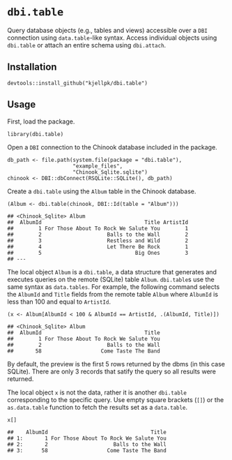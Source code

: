 # `dbi.table`

Query database objects (e.g., tables and views) accessible over a `DBI`
connection using `data.table`-like syntax. Access individual objects
using `dbi.table` or attach an entire schema using `dbi.attach`.

## Installation

    devtools::install_github("kjellpk/dbi.table")

## Usage

First, load the package.

    library(dbi.table)

Open a `DBI` connection to the Chinook database included in the package.

    db_path <- file.path(system.file(package = "dbi.table"),
                         "example_files",
                         "Chinook_Sqlite.sqlite")
    chinook <- DBI::dbConnect(RSQLite::SQLite(), db_path)

Create a `dbi.table` using the `Album` table in the Chinook database.

    (Album <- dbi.table(chinook, DBI::Id(table = "Album")))

    ## <Chinook_Sqlite> Album 
    ##  AlbumId                                 Title ArtistId
    ##        1 For Those About To Rock We Salute You        1
    ##        2                     Balls to the Wall        2
    ##        3                     Restless and Wild        2
    ##        4                     Let There Be Rock        1
    ##        5                              Big Ones        3
    ## ---

The local object `Album` is a `dbi.table`, a data structure that
generates and executes queries on the remote (SQLite) table `Album`.
`dbi.table`s use the same syntax as `data.tables`. For example, the
following command selects the `AlbumId` and `Title` fields from the
remote table `Album` where `AlbumId` is less than 100 and equal to
`ArtistId`.

    (x <- Album[AlbumId < 100 & AlbumId == ArtistId, .(AlbumId, Title)])

    ## <Chinook_Sqlite> Album 
    ##  AlbumId                                 Title
    ##        1 For Those About To Rock We Salute You
    ##        2                     Balls to the Wall
    ##       58                   Come Taste The Band

By default, the preview is the first 5 rows returned by the dbms (in
this case SQLite). There are only 3 records that satify the query so all
results were returned.

The local object `x` is not the data, rather it is another `dbi.table`
corresponding to the specific query. Use empty square brackets (`[]`) or
the `as.data.table` function to fetch the results set as a `data.table`.

    x[]

    ##    AlbumId                                 Title
    ## 1:       1 For Those About To Rock We Salute You
    ## 2:       2                     Balls to the Wall
    ## 3:      58                   Come Taste The Band
